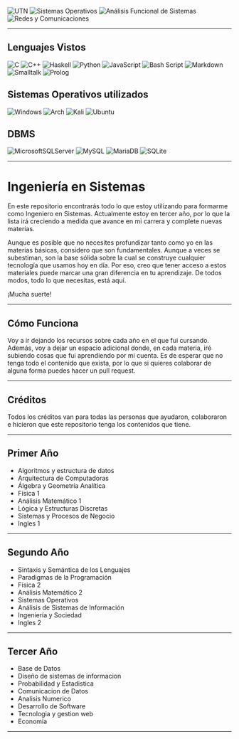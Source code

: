 ![UTN](https://img.shields.io/badge/UTN-V1.0-blue?style=for-the-badge&logo=github&color=blue)
![Sistemas Operativos](https://img.shields.io/badge/SISTEMAS%20OPERATIVOS-blue?style=for-the-badge&logo=arch-linux&labelColor=gray&logoColor=white)
![Análisis Funcional de Sistemas](https://img.shields.io/badge/AN%C3%81LISIS%20FUNCIONAL%20DE%20SISTEMAS-blue?style=for-the-badge&logo=codeforces&labelColor=gray&logoColor=white)
![Redes y Comunicaciones](https://img.shields.io/badge/REDES%20Y%20COMUNICACIONES-blue?style=for-the-badge&logo=cisco&labelColor=gray&logoColor=white)


---
## Lenguajes Vistos
![C](https://img.shields.io/badge/c-%2300599C.svg?style=for-the-badge&logo=c&logoColor=white)
![C++](https://img.shields.io/badge/c++-%2300599C.svg?style=for-the-badge&logo=c%2B%2B&logoColor=white)
![Haskell](https://img.shields.io/badge/Haskell-5e5086?style=for-the-badge&logo=haskell&logoColor=white)
![Python](https://img.shields.io/badge/python-3670A0?style=for-the-badge&logo=python&logoColor=ffdd54)
![JavaScript](https://img.shields.io/badge/javascript-%23323330.svg?style=for-the-badge&logo=javascript&logoColor=%23F7DF1E)
![Bash Script](https://img.shields.io/badge/bash_script-%23121011.svg?style=for-the-badge&logo=gnu-bash&logoColor=white)
![Markdown](https://img.shields.io/badge/markdown-%23000000.svg?style=for-the-badge&logo=markdown&logoColor=white)
![Smalltalk](https://img.shields.io/badge/Smalltalk-%23563D7C.svg?style=for-the-badge&logo=smalltalk&logoColor=white)
![Prolog](https://img.shields.io/badge/Prolog-%23E61B23.svg?style=for-the-badge&logo=prolog&logoColor=white)

## Sistemas Operativos utilizados
![Windows](https://img.shields.io/badge/Windows-0078D6?style=for-the-badge&logo=windows&logoColor=white)
![Arch](https://img.shields.io/badge/Arch%20Linux-1793D1?logo=arch-linux&logoColor=fff&style=for-the-badge)
![Kali](https://img.shields.io/badge/Kali-268BEE?style=for-the-badge&logo=kalilinux&logoColor=white)
![Ubuntu](https://img.shields.io/badge/Ubuntu-E95420?style=for-the-badge&logo=ubuntu&logoColor=white)

## DBMS
![MicrosoftSQLServer](https://img.shields.io/badge/Microsoft%20SQL%20Server-CC2927?style=for-the-badge&logo=microsoft%20sql%20server&logoColor=white)
![MySQL](https://img.shields.io/badge/mysql-4479A1.svg?style=for-the-badge&logo=mysql&logoColor=white)
![MariaDB](https://img.shields.io/badge/MariaDB-003545?style=for-the-badge&logo=mariadb&logoColor=white)
![SQLite](https://img.shields.io/badge/sqlite-%2307405e.svg?style=for-the-badge&logo=sqlite&logoColor=white)

---
# Ingeniería en Sistemas

En este repositorio encontrarás todo lo que estoy utilizando para formarme como Ingeniero en Sistemas. Actualmente estoy en tercer año, por lo que la lista irá creciendo a medida que avance en mi carrera y complete nuevas materias.

Aunque es posible que no necesites profundizar tanto como yo en las materias básicas, considero que son fundamentales. Aunque a veces se subestiman, son la base sólida sobre la cual se construye cualquier tecnología que usamos hoy en día. Por eso, creo que tener acceso a estos materiales puede marcar una gran diferencia en tu aprendizaje. De todos modos, todo lo que necesitas, está aquí.

¡Mucha suerte!

---

## Cómo Funciona

Voy a ir dejando los recursos sobre cada año en el que fui cursando. Además, voy a dejar un espacio adicional donde, en cada materia, iré subiendo cosas que fui aprendiendo por mi cuenta. Es de esperar que no tenga todo el contenido que exista, por lo que si quieres colaborar de alguna forma puedes hacer un pull request.

---

## Créditos

Todos los créditos van para todas las personas que ayudaron, colaboraron e hicieron que este repositorio tenga los contenidos que tiene.

---

## Primer Año

- Algoritmos y estructura de datos
- Arquitectura de Computadoras
- Álgebra y Geometría Analítica
- Física 1
- Análisis Matemático 1
- Lógica y Estructuras Discretas
- Sistemas y Procesos de Negocio
- Ingles 1
  
---

## Segundo Año

- Sintaxis y Semántica de los Lenguajes
- Paradigmas de la Programación
- Física 2
- Análisis Matemático 2
- Sistemas Operativos
- Análisis de Sistemas de Información
- Ingeniería y Sociedad
- Ingles 2
  
---

## Tercer Año

- Base de Datos
- Diseño de sistemas de informacion
- Probabilidad y Estadistica
- Comunicacion de Datos
- Analisis Numerico
- Desarrollo de Software
- Tecnologia y gestion web
- Economia

---
